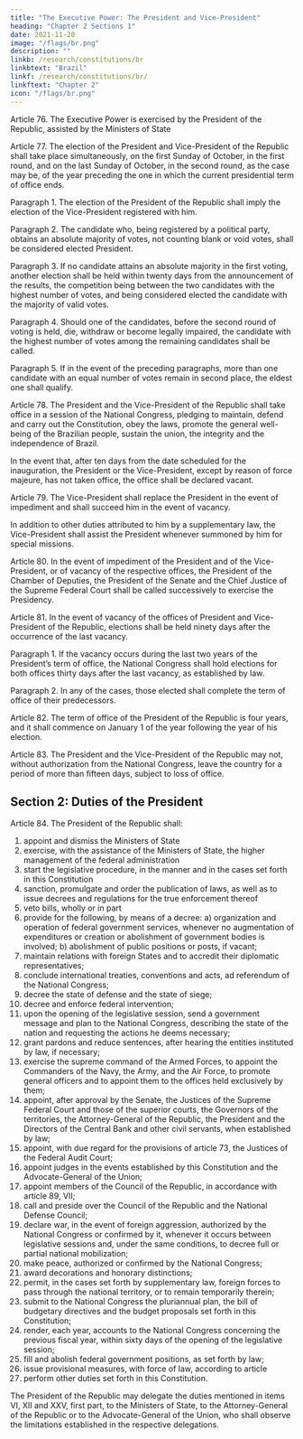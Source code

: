 ```yaml
---
title: "The Executive Power: The President and Vice-President"
heading: "Chapter 2 Sections 1"
date: 2021-11-20
image: "/flags/br.png"
description: ""
linkb: /research/constitutions/br
linkbtext: "Brazil"
linkf: /research/constitutions/br/
linkftext: "Chapter 2"
icon: "/flags/br.png"
---
```


Article 76.  The Executive Power is exercised by the President of the Republic, assisted by the Ministers of State

Article 77. The election of the President and Vice-President of the Republic shall take place simultaneously, on the first Sunday of October, in the first round, and on the last Sunday of October, in the second round, as the case may be, of the year preceding the one in which the current presidential term of office ends. 

Paragraph 1. The election of the President of the Republic shall imply the election of the Vice-President registered with him.

Paragraph 2. The candidate who, being registered by a political party, obtains an absolute majority of votes, not counting blank or void votes, shall be considered elected President.

Paragraph 3. If no candidate attains an absolute majority in the first voting, another election shall be held within twenty days from the announcement of the results, the competition being between the two candidates with the highest number of votes, and being considered elected the candidate with the majority of valid votes.

Paragraph 4. Should one of the candidates, before the second round of voting is held, die, withdraw or become legally impaired, the candidate with the highest number of votes among the remaining candidates shall be called.

Paragraph 5. If in the event of the preceding paragraphs, more than one candidate with an equal number of votes remain in second place, the eldest one shall qualify.

Article 78. The President and the Vice-President of the Republic shall take office in a session of the National Congress, pledging to maintain, defend and carry out the Constitution, obey the laws, promote the general well-being of the Brazilian people, sustain the union, the integrity and the independence of Brazil.

In the event that, after ten days from the date scheduled for the inauguration, the President or the Vice-President, except by reason of force majeure, has not taken office, the office shall be declared vacant.

Article 79.  The Vice-President shall replace the President in the event of impediment and shall succeed him in the event of vacancy.

In addition to other duties attributed to him by a supplementary law, the Vice-President shall assist the President whenever summoned by him for special missions.

Article 80.  In the event of impediment of the President and of the Vice-President, or of vacancy of the respective offices, the President of the Chamber of Deputies, the President of the Senate and the Chief Justice of the Supreme Federal Court shall be called successively to exercise the Presidency.

Article 81. In the event of vacancy of the offices of President and Vice-President of the Republic, elections shall be held ninety days after the occurrence of the last vacancy.

Paragraph 1. If the vacancy occurs during the last two years of the President’s term of office, the National Congress shall hold elections for both offices thirty days after the last vacancy, as established by law. 

Paragraph 2. In any of the cases, those elected shall complete the term of office of their predecessors.

Article 82. The term of office of the President of the Republic is four years, and it shall commence on January 1 of the year following the year of his election.

Article 83.  The President and the Vice-President of the Republic may not, without authorization from the National Congress, leave the country for a period of more than fifteen days, subject to loss of office.

## Section 2: Duties of the President

Article 84. The President of the Republic shall:
1. appoint and dismiss the Ministers of State
2.  exercise, with the assistance of the Ministers of State, the higher management of the federal administration
3.   start the legislative procedure, in the manner and in the cases set forth in this Constitution
4. sanction, promulgate and order the publication of laws, as well as to issue decrees and regulations for the true enforcement thereof
5. veto bills, wholly or in part
6.  provide for the following, by means of a decree:
a) organization and operation of federal government services, whenever no
augmentation of expenditures or creation or abolishment of government
bodies is involved;
b) abolishment of public positions or posts, if vacant;
7.   maintain relations with foreign States and to accredit their diplomatic
representatives;
8.    conclude international treaties, conventions and acts, ad referendum of
the National Congress;
9.  decree the state of defense and the state of siege;
10.  decree and enforce federal intervention;
11.  upon the opening of the legislative session, send a government message
and plan to the National Congress, describing the state of the nation and requesting
the actions he deems necessary;
13.  grant pardons and reduce sentences, after hearing the entities instituted
by law, if necessary;
13.   exercise the supreme command of the Armed Forces, to appoint the
Commanders of the Navy, the Army, and the Air Force, to promote general officers
and to appoint them to the offices held exclusively by them;
14. appoint, after approval by the Senate, the Justices of the Supreme
Federal Court and those of the superior courts, the Governors of the territories, the
Attorney-General of the Republic, the President and the Directors of the Central Bank
and other civil servants, when established by law;
15. appoint, with due regard for the provisions of article 73, the Justices of
the Federal Audit Court;
16.  appoint judges in the events established by this Constitution and the
Advocate-General of the Union;
16.   appoint members of the Council of the Republic, in accordance with
article 89, VII;
18.    call and preside over the Council of the Republic and the National
Defense Council;
19.  declare war, in the event of foreign aggression, authorized by the
National Congress or confirmed by it, whenever it occurs between legislative sessions
and, under the same conditions, to decree full or partial national mobilization;
20.  make peace, authorized or confirmed by the National Congress;
21.  award decorations and honorary distinctions;
22.   permit, in the cases set forth by supplementary law, foreign forces to
pass through the national territory, or to remain temporarily therein;
23.   submit to the National Congress the pluriannual plan, the bill of
budgetary directives and the budget proposals set forth in this Constitution;
24. render, each year, accounts to the National Congress concerning the
previous fiscal year, within sixty days of the opening of the legislative session;
25. fill and abolish federal government positions, as set forth by law;
26.   issue provisional measures, with force of law, according to article
26.    perform other duties set forth in this Constitution.

The President of the Republic may delegate the duties mentioned in items VI, XII and XXV, first part, to the Ministers of State, to the Attorney-General of the Republic or to the Advocate-General of the Union, who shall observe the limitations established in the respective delegations.


